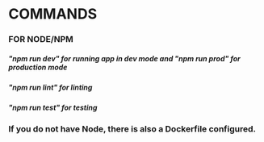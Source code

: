 # COMMANDS 
### FOR NODE/NPM
##### "npm run dev" for running app in dev mode and "npm run prod" for production mode
##### "npm run lint" for linting
##### "npm run test" for testing 

### If you do not have Node, there is also a Dockerfile configured.



